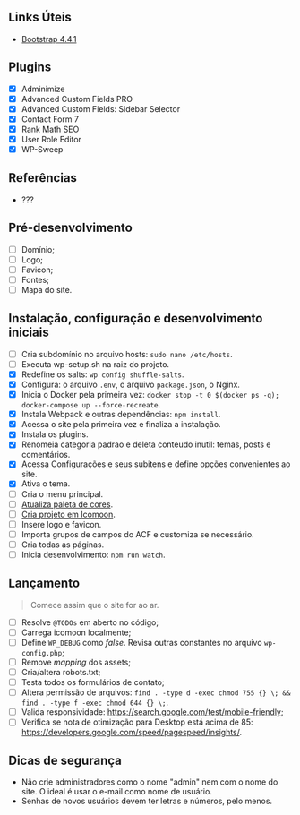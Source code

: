 ## Links Úteis

* [Bootstrap 4.4.1](https://stackpath.bootstrapcdn.com/bootstrap/4.4.1/css/bootstrap.css)

## Plugins

- [x] Adminimize
- [x] Advanced Custom Fields PRO
- [x] Advanced Custom Fields: Sidebar Selector
- [x] Contact Form 7
- [x] Rank Math SEO
- [x] User Role Editor
- [x] WP-Sweep

## Referências

* ???

## Pré-desenvolvimento

- [ ] Domínio;
- [ ] Logo;
- [ ] Favicon;
- [ ] Fontes;
- [ ] Mapa do site.

## Instalação, configuração e desenvolvimento iniciais

- [ ] Cria subdomínio no arquivo hosts: `sudo nano /etc/hosts`.
- [ ] Executa wp-setup.sh na raiz do projeto.
- [x] Redefine os salts: `wp config shuffle-salts`.
- [x] Configura: o arquivo `.env`, o arquivo `package.json`, o Nginx.
- [x] Inicia o Docker pela primeira vez: `docker stop -t 0 $(docker ps -q); docker-compose up --force-recreate`.
- [x] Instala Webpack e outras dependências: `npm install`.
- [x] Acessa o site pela primeira vez e finaliza a instalação.
- [x] Instala os plugins.
- [x] Renomeia categoria padrao e deleta conteudo inutil: temas, posts e comentários.
- [x] Acessa Configurações e seus subitens e define opções convenientes ao site.
- [x] Ativa o tema.
- [ ] Cria o menu principal.
- [ ] [Atualiza paleta de cores](https://gist.github.com/filipecsweb/71245fd0312882c57c90a960c7f68d2a).
- [ ] [Cria projeto em Icomoon](https://icomoon.io/app).
- [ ] Insere logo e favicon.
- [ ] Importa grupos de campos do ACF e customiza se necessário.
- [ ] Cria todas as páginas.
- [ ] Inicia desenvolvimento: `npm run watch`.

## Lançamento

> Comece assim que o site for ao ar.

- [ ] Resolve `@TODOs` em aberto no código;
- [ ] Carrega icomoon localmente;
- [ ] Define `WP_DEBUG` como *false*. Revisa outras constantes no arquivo `wp-config.php`;
- [ ] Remove *mapping* dos assets;
- [ ] Cria/altera robots.txt;
- [ ] Testa todos os formulários de contato;
- [ ] Altera permissão de arquivos: `find . -type d -exec chmod 755 {} \; && find . -type f -exec chmod 644 {} \;`.
- [ ] Valida responsividade: https://search.google.com/test/mobile-friendly;
- [ ] Verifica se nota de otimização para Desktop está acima de 85: https://developers.google.com/speed/pagespeed/insights/.

## Dicas de segurança

* Não crie administradores como o nome "admin" nem com o nome do site. O ideal é usar o e-mail como nome de usuário.
* Senhas de novos usuários devem ter letras e números, pelo menos.
